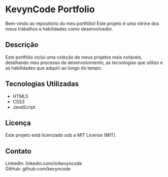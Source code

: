 # KevynCode Portfolio

Bem-vindo ao repositório do meu portfólio! Este projeto é uma vitrine dos meus trabalhos e habilidades como desenvolvedor.

## Descrição

Este portfólio inclui uma coleção de meus projetos mais notáveis, detalhando meu processo de desenvolvimento, as tecnologias que utilizo e as habilidades que adquiri ao longo do tempo.

## Tecnologias Utilizadas

- HTML5
- CSS3
- JavaScript

## Licença

Este projeto está licenciado sob a MIT License (MIT).

## Contato 

LinkedIn: linkedin.com/in/kevyncode <br>
GitHub: github.com/kevyncode
